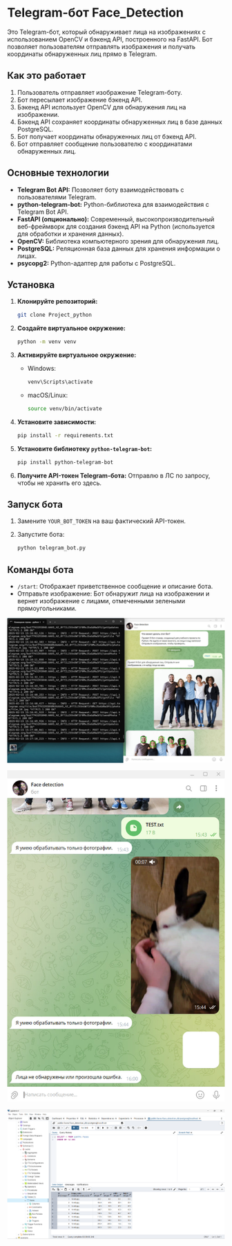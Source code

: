 # Telegram-бот Face_Detection

Это Telegram-бот, который обнаруживает лица на изображениях с использованием OpenCV и бэкенд API, построенного на FastAPI. Бот позволяет пользователям отправлять изображения и получать координаты обнаруженных лиц прямо в Telegram.

## Как это работает

1.  Пользователь отправляет изображение Telegram-боту.
2.  Бот пересылает изображение бэкенд API.
3.  Бэкенд API использует OpenCV для обнаружения лиц на изображении.
4.  Бэкенд API сохраняет координаты обнаруженных лиц в базе данных PostgreSQL.
5.  Бот получает координаты обнаруженных лиц от бэкенд API.
6.  Бот отправляет сообщение пользователю с координатами обнаруженных лиц.

## Основные технологии

*   **Telegram Bot API:** Позволяет боту взаимодействовать с пользователями Telegram.
*   **python-telegram-bot:** Python-библиотека для взаимодействия с Telegram Bot API.
*   **FastAPI (опционально):** Современный, высокопроизводительный веб-фреймворк для создания бэкенд API на Python (используется для обработки и хранения данных).
*   **OpenCV:** Библиотека компьютерного зрения для обнаружения лиц.
*   **PostgreSQL:** Реляционная база данных для хранения информации о лицах.
*   **psycopg2:** Python-адаптер для работы с PostgreSQL.

## Установка

1.  **Клонируйте репозиторий:** 

    ```bash
    git clone Project_python
    ```

2.  **Создайте виртуальное окружение:** 

    ```bash
    python -m venv venv
    ```

3.  **Активируйте виртуальное окружение:** 

    *   Windows:

        ```bash
        venv\Scripts\activate
        ```

    *   macOS/Linux:

        ```bash
        source venv/bin/activate
        ```

4.  **Установите зависимости:** 

    ```bash
    pip install -r requirements.txt
    ```

5.  **Установите библиотеку `python-telegram-bot`:**

    ```bash
    pip install python-telegram-bot
    ```


6.  **Получите API-токен Telegram-бота:**
    Отправлю в ЛС по запросу, чтобы не хранить его здесь.

## Запуск бота

1.  Замените `YOUR_BOT_TOKEN` на ваш фактический API-токен.
2.  Запустите бота:

    ```bash
    python telegram_bot.py
    ```

## Команды бота

*   `/start`: Отображает приветственное сообщение и описание бота.
*   Отправьте изображение: Бот обнаружит лица на изображении и вернет изображение с лицами, отмеченными зелеными прямоугольниками.

![alt text](screenshot/Test_bot.jpg)

![alt text](screenshot/validation_bot.jpg)

![alt text](screenshot/table_PostgreSQL.png)

